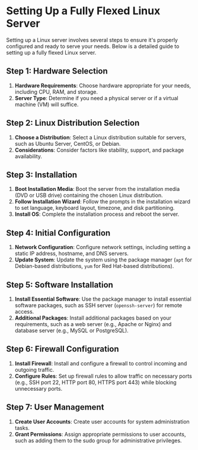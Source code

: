 # Setting Up a Fully Flexed Linux Server

Setting up a Linux server involves several steps to ensure it's properly configured and ready to serve your needs. Below is a detailed guide to setting up a fully flexed Linux server.

## Step 1: Hardware Selection

1. **Hardware Requirements**: Choose hardware appropriate for your needs, including CPU, RAM, and storage.
2. **Server Type**: Determine if you need a physical server or if a virtual machine (VM) will suffice.

## Step 2: Linux Distribution Selection

1. **Choose a Distribution**: Select a Linux distribution suitable for servers, such as Ubuntu Server, CentOS, or Debian.
2. **Considerations**: Consider factors like stability, support, and package availability.

## Step 3: Installation

1. **Boot Installation Media**: Boot the server from the installation media (DVD or USB drive) containing the chosen Linux distribution.
2. **Follow Installation Wizard**: Follow the prompts in the installation wizard to set language, keyboard layout, timezone, and disk partitioning.
3. **Install OS**: Complete the installation process and reboot the server.

## Step 4: Initial Configuration

1. **Network Configuration**: Configure network settings, including setting a static IP address, hostname, and DNS servers.
2. **Update System**: Update the system using the package manager (`apt` for Debian-based distributions, `yum` for Red Hat-based distributions).

## Step 5: Software Installation

1. **Install Essential Software**: Use the package manager to install essential software packages, such as SSH server (`openssh-server`) for remote access.
2. **Additional Packages**: Install additional packages based on your requirements, such as a web server (e.g., Apache or Nginx) and database server (e.g., MySQL or PostgreSQL).

## Step 6: Firewall Configuration

1. **Install Firewall**: Install and configure a firewall to control incoming and outgoing traffic.
2. **Configure Rules**: Set up firewall rules to allow traffic on necessary ports (e.g., SSH port 22, HTTP port 80, HTTPS port 443) while blocking unnecessary ports.

## Step 7: User Management

1. **Create User Accounts**: Create user accounts for system administration tasks.
2. **Grant Permissions**: Assign appropriate permissions to user accounts, such as adding them to the sudo group for administrative privileges.
